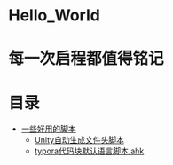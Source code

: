 # Hello_World
# 每一次启程都值得铭记

# 目录
- [一些好用的脚本](#一级标题)
	- [Unity自动生成文件头脚本](https://github.com/HeartWardrum/Hello_World/blob/4a78094f62f6d6e1d7e23d801684f1976b954c1d/Unity%E8%87%AA%E5%8A%A8%E7%94%9F%E6%88%90%E6%96%87%E4%BB%B6%E5%A4%B4%E8%84%9A%E6%9C%AC.md)
	- [typora代码块默认语言脚本.ahk](https://github.com/HeartWardrum/Hello_World/blob/6e328cb134675bd5b47a6749342abc7873c5bd9e/typora%E4%BB%A3%E7%A0%81%E5%9D%97%E9%BB%98%E8%AE%A4%E8%AF%AD%E8%A8%80%E8%84%9A%E6%9C%AC.ahk)
